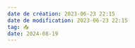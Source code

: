 ```yaml
---
date de création: 2023-06-23 22:15
date de modification: 2023-06-23 22:15
tag: 📥
date: 2024-08-19
---
```


